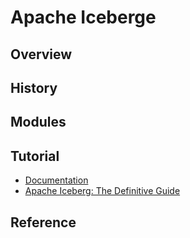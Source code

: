 # Apache Iceberge

## Overview
## History
## Modules

## Tutorial
- [Documentation](https://iceberg.apache.org/docs/latest/)
- [Apache Iceberg: The Definitive Guide](https://learning.oreilly.com/library/view/apache-iceberg-the/9781098148614/)

## Reference
